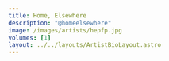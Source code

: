 ```yaml
---
title: Home, Elsewhere
description: "@homeelsewhere"
image: /images/artists/hepfp.jpg
volumes: [1]
layout: ../../layouts/ArtistBioLayout.astro
---
```

